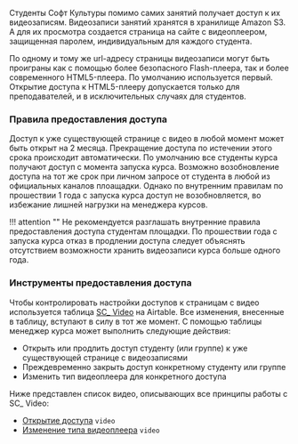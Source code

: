 Студенты Софт Культуры помимо самих занятий получает доступ к их видеозаписям. Видеозаписи занятий хранятся в хранилище Amazon S3. А для их просмотра создается страница на сайте c видеоплеером, защищенная паролем, индивидуальным для каждого студента.

По одному и тому же url-адресу страницы видеозаписи могут быть проиграны как с&nbsp;помощью более безопасного Flash-плеера, так и более современного HTML5-плеера. По&nbsp;умолчанию используется первый. Открытие доступа к HTML5-плееру допускается только для преподавателей, и в исключительных случаях для студентов.

### Правила предоставления доступа

Доступ к уже существующей странице с видео в любой момент может быть открыт на 2&nbsp;месяца. Прекращение доступа по истечении этого срока происходит автоматически. По&nbsp;умолчанию все студенты курса получают доступ с момента запуска курса. Возможно возобновление доступа на тот же срок при личном запросе от студента в любой из официальных каналов плоащадки. Однако по внутренним правилам по прошествии 1&nbsp;года с запуска курса доступ не возобновляется, во избежание лишней нагрузки на менеджера курсов.

!!! attention ""
	Не рекомендуется разглашать внутренние правила предоставления доступа студентам площадки. По прошествии года с запуска курса отказ в продлении доступа следует объяснять отсутствием возможности хранить видеозаписи курса больше одного года.

### Инструменты предоставления доступа

Чтобы контролировать настройки доступов к страницам с видео используется таблица [SC_ Video](https://airtable.com/tbl3LLMguAuVsVSIC/viwcrzEOsOs8efK1M) на Airtable. Все изменения, внесенные в таблицу, вступают в силу в тот же момент. С&nbsp;помощью таблицы менеджер курса может выполнить следующие действия:

* Открыть или продлить доступ студенту (или группе) к уже существующей странице с&nbsp;видеозаписями
* Преждевременно закрыть доступ конкретному студенту или группе
* Изменить тип видеоплеера для конкретного доступа

Ниже представлен список видео, описывающих все принципы работы с SC_ Video:

* [Открытие доступа](https://vimeo.com/224112813) `video`
* [Изменение типа видеоплеера](https://vimeo.com/226456271) `video`
